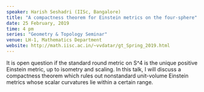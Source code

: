 ```yaml
---
speaker: Harish Seshadri (IISc, Bangalore)
title: "A compactness theorem for Einstein metrics on the four-sphere"
date: 25 February, 2019
time: 4 pm
series: "Geometry & Topology Seminar"
venue: LH-1, Mathematics Department
website: http://math.iisc.ac.in/~vvdatar/gt_Spring_2019.html
---
```


It is open question if the standard round metric on S^4 is the unique positive Einstein metric, up to isometry and scaling. 
In this talk, I will discuss a compactness theorem which rules out nonstandard unit-volume Einstein metrics whose scalar curvatures
lie within a certain range.
 
